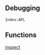 <section>

# Debugging

<code>Index:APL</code>

</section>

<section>

# Functions

[inspect](debugging/inspect.html)

</section>

